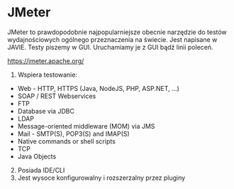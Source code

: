 # JMeter

JMeter to prawdopodobnie najpopularniejsze obecnie narzędzie do testów wydajnościowych ogólnego przeznaczenia na świecie.
Jest napisane w JAVIE. Testy piszemy w GUI. Uruchamiamy je z GUI bądź linii poleceń.

https://jmeter.apache.org/

1. Wspiera testowanie:
- Web - HTTP, HTTPS (Java, NodeJS, PHP, ASP.NET, …)
- SOAP / REST Webservices
- FTP
- Database via JDBC
- LDAP
- Message-oriented middleware (MOM) via JMS
- Mail - SMTP(S), POP3(S) and IMAP(S)
- Native commands or shell scripts
- TCP
- Java Objects

2. Posiada IDE/CLI
3. Jest wysoce konfigurowalny i rozszerzalny przez pluginy